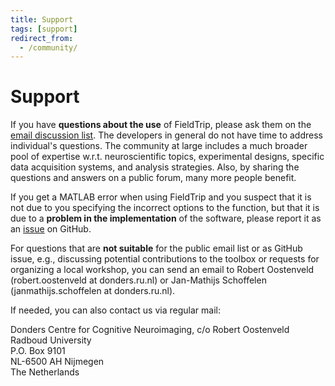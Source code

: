 ```yaml
---
title: Support
tags: [support]
redirect_from:
  - /community/
---
```


# Support

If you have **questions about the use** of FieldTrip, please ask them on the [email discussion list](/discussion_list). The developers in general do not have time to address individual's questions. The community at large includes a much broader pool of expertise w.r.t. neuroscientific topics, experimental designs, specific data acquisition systems, and analysis strategies. Also, by sharing the questions and answers on a public forum, many more people benefit.

If you get a MATLAB error when using FieldTrip and you suspect that it is not due to you specifying the incorrect options to the function, but that it is due to a **problem in the implementation** of the software, please report it as an [issue](/development/issues) on GitHub.

For questions that are **not suitable** for the public email list or as GitHub issue, e.g., discussing potential contributions to the toolbox or requests for organizing a local workshop, you can send an email to Robert Oostenveld (robert.oostenveld at donders.ru.nl) or Jan-Mathijs Schoffelen (janmathijs.schoffelen at donders.ru.nl).

If needed, you can also contact us via regular mail:

Donders Centre for Cognitive Neuroimaging, c/o Robert Oostenveld  
Radboud University  
P.O. Box 9101  
NL-6500 AH Nijmegen  
The Netherlands  
